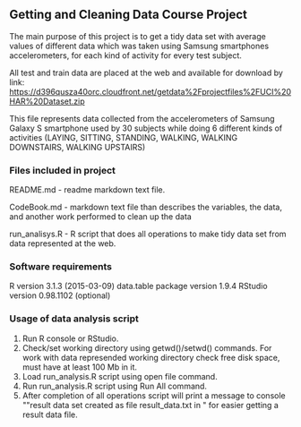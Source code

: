 ## Getting and Cleaning Data Course Project

The main purpose of this project is to get a tidy data set with average values of different data which was taken using Samsung smartphones accelerometers, 
for each kind of activity for every test subject. 

All test and train data are placed at the web and available for download by link:
https://d396qusza40orc.cloudfront.net/getdata%2Fprojectfiles%2FUCI%20HAR%20Dataset.zip

This file represents data collected from the accelerometers of Samsung Galaxy S
smartphone used by 30 subjects while doing 6 different kinds of activities
(LAYING, SITTING, STANDING, WALKING, WALKING DOWNSTAIRS, WALKING UPSTAIRS)
 
### Files included in project
README.md       -   readme markdown text file.

CodeBook.md     -   markdown text file than describes the variables, the data, and 
                    another work performed to clean up the data

run_analisys.R  -   R script that does all operations to make tidy data set from
                    data represented at the web. 
                    
### Software requirements
R version 3.1.3 (2015-03-09)
data.table package version 1.9.4
RStudio version 0.98.1102 (optional)

### Usage of data analysis script
1. Run R console or RStudio.
2. Check/set working directory using getwd()/setwd() commands. For 
work with data represended working directory check free disk space, must
have at least 100 Mb in it. 
3. Load run_analysis.R script using open file command.
4. Run run_analysis.R script using Run All command.
5. After completion of all operations script will print a message
to console ""result data set created as file result_data.txt in <your directory>"
for easier getting a result data file. 

